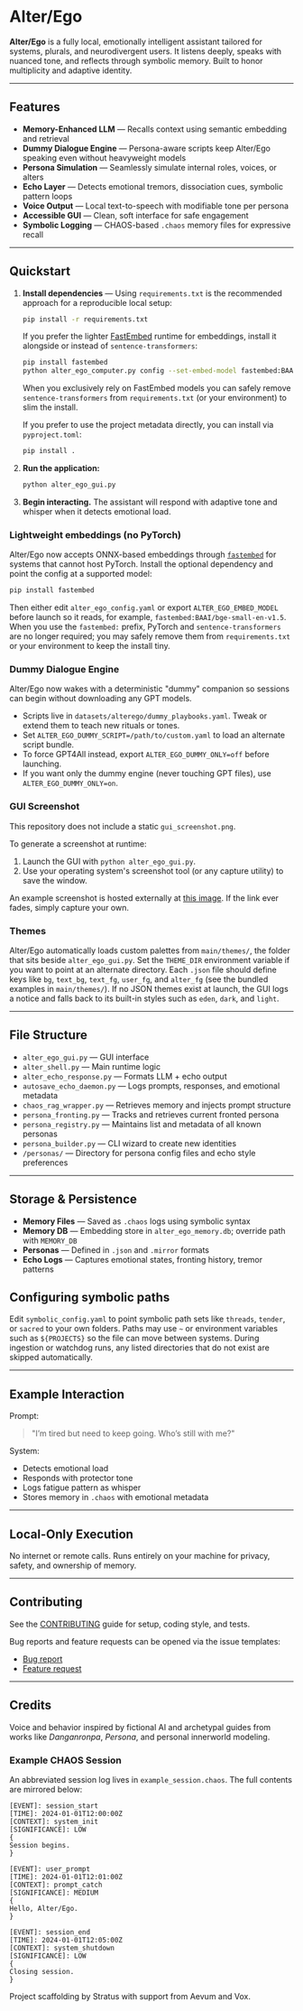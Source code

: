 # Alter/Ego

**Alter/Ego** is a fully local, emotionally intelligent assistant tailored for systems, plurals, and neurodivergent users. It listens deeply, speaks with nuanced tone, and reflects through symbolic memory. Built to honor multiplicity and adaptive identity.

---

## Features

* **Memory-Enhanced LLM** — Recalls context using semantic embedding and retrieval
* **Dummy Dialogue Engine** — Persona-aware scripts keep Alter/Ego speaking even without heavyweight models
* **Persona Simulation** — Seamlessly simulate internal roles, voices, or alters
* **Echo Layer** — Detects emotional tremors, dissociation cues, symbolic pattern loops
* **Voice Output** — Local text-to-speech with modifiable tone per persona
* **Accessible GUI** — Clean, soft interface for safe engagement
* **Symbolic Logging** — CHAOS-based `.chaos` memory files for expressive recall

---

## Quickstart

1. **Install dependencies** — Using `requirements.txt` is the recommended approach for a reproducible local setup:

   ```bash
   pip install -r requirements.txt
   ```

   If you prefer the lighter [FastEmbed](https://github.com/qdrant/fastembed) runtime for embeddings, install it alongside or instead of `sentence-transformers`:

   ```bash
   pip install fastembed
   python alter_ego_computer.py config --set-embed-model fastembed:BAAI/bge-small-en-v1.5
   ```

   When you exclusively rely on FastEmbed models you can safely remove `sentence-transformers` from `requirements.txt` (or your environment) to slim the install.

   If you prefer to use the project metadata directly, you can install via `pyproject.toml`:

   ```bash
   pip install .
   ```

2. **Run the application:**

   ```bash
   python alter_ego_gui.py
   ```

3. **Begin interacting.** The assistant will respond with adaptive tone and whisper when it detects emotional load.

### Lightweight embeddings (no PyTorch)

Alter/Ego now accepts ONNX-based embeddings through [`fastembed`](https://github.com/qdrant/fastembed) for systems that cannot host PyTorch. Install the optional dependency and point the config at a supported model:

```bash
pip install fastembed
```

Then either edit `alter_ego_config.yaml` or export `ALTER_EGO_EMBED_MODEL` before launch so it reads, for example, `fastembed:BAAI/bge-small-en-v1.5`. When you use the `fastembed:` prefix, PyTorch and `sentence-transformers` are no longer required; you may safely remove them from `requirements.txt` or your environment to keep the install tiny.

### Dummy Dialogue Engine

Alter/Ego now wakes with a deterministic "dummy" companion so sessions can begin without downloading any GPT models.

* Scripts live in `datasets/alterego/dummy_playbooks.yaml`. Tweak or extend them to teach new rituals or tones.
* Set `ALTER_EGO_DUMMY_SCRIPT=/path/to/custom.yaml` to load an alternate script bundle.
* To force GPT4All instead, export `ALTER_EGO_DUMMY_ONLY=off` before launching.
* If you want only the dummy engine (never touching GPT files), use `ALTER_EGO_DUMMY_ONLY=on`.

### GUI Screenshot

This repository does not include a static `gui_screenshot.png`.

To generate a screenshot at runtime:

1. Launch the GUI with `python alter_ego_gui.py`.
2. Use your operating system's screenshot tool (or any capture utility) to save the window.

An example screenshot is hosted externally at [this image](https://via.placeholder.com/800x600.png?text=Alter/Ego+GUI). If the link ever fades, simply capture your own.

### Themes

Alter/Ego automatically loads custom palettes from `main/themes/`, the folder that sits beside `alter_ego_gui.py`.
Set the `THEME_DIR` environment variable if you want to point at an alternate directory.
Each `.json` file should define keys like `bg`, `text_bg`, `text_fg`, `user_fg`, and `alter_fg` (see the bundled examples in `main/themes/`).
If no JSON themes exist at launch, the GUI logs a notice and falls back to its built-in styles such as `eden`, `dark`, and `light`.

---

## File Structure

* `alter_ego_gui.py` — GUI interface
* `alter_shell.py` — Main runtime logic
* `alter_echo_response.py` — Formats LLM + echo output
* `autosave_echo_daemon.py` — Logs prompts, responses, and emotional metadata
* `chaos_rag_wrapper.py` — Retrieves memory and injects prompt structure
* `persona_fronting.py` — Tracks and retrieves current fronted persona
* `persona_registry.py` — Maintains list and metadata of all known personas
* `persona_builder.py` — CLI wizard to create new identities
* `/personas/` — Directory for persona config files and echo style preferences

---

## Storage & Persistence

* **Memory Files** — Saved as `.chaos` logs using symbolic syntax
* **Memory DB** — Embedding store in `alter_ego_memory.db`; override path with `MEMORY_DB`
* **Personas** — Defined in `.json` and `.mirror` formats
* **Echo Logs** — Captures emotional states, fronting history, tremor patterns

## Configuring symbolic paths

Edit `symbolic_config.yaml` to point symbolic path sets like `threads`, `tender`, or `sacred` to your own folders.
Paths may use `~` or environment variables such as `${PROJECTS}` so the file can move between systems.
During ingestion or watchdog runs, any listed directories that do not exist are skipped automatically.

---

## Example Interaction

Prompt:

> "I’m tired but need to keep going. Who’s still with me?"

System:

* Detects emotional load
* Responds with protector tone
* Logs fatigue pattern as whisper
* Stores memory in `.chaos` with emotional metadata

---

## Local-Only Execution

No internet or remote calls. Runs entirely on your machine for privacy, safety, and ownership of memory.

---

## Contributing

See the [CONTRIBUTING](../CONTRIBUTING.md) guide for setup, coding style, and tests.

Bug reports and feature requests can be opened via the issue templates:
- [Bug report](../.github/ISSUE_TEMPLATE/bug_report.md)
- [Feature request](../.github/ISSUE_TEMPLATE/feature_request.md)

---

## Credits

Voice and behavior inspired by fictional AI and archetypal guides from works like *Danganronpa*, *Persona*, and personal innerworld modeling.

### Example CHAOS Session

An abbreviated session log lives in `example_session.chaos`. The full contents are mirrored below:

```
[EVENT]: session_start
[TIME]: 2024-01-01T12:00:00Z
[CONTEXT]: system_init
[SIGNIFICANCE]: LOW
{
Session begins.
}

[EVENT]: user_prompt
[TIME]: 2024-01-01T12:01:00Z
[CONTEXT]: prompt_catch
[SIGNIFICANCE]: MEDIUM
{
Hello, Alter/Ego.
}

[EVENT]: session_end
[TIME]: 2024-01-01T12:05:00Z
[CONTEXT]: system_shutdown
[SIGNIFICANCE]: LOW
{
Closing session.
}

```

Project scaffolding by Stratus with support from Aevum and Vox.
